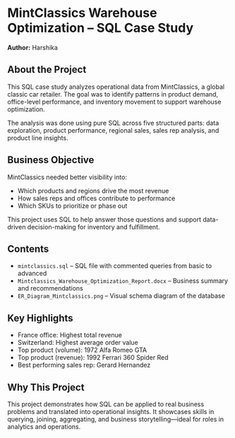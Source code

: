 # MintClassics Warehouse Optimization – SQL Case Study

**Author:** Harshika

## About the Project

This SQL case study analyzes operational data from MintClassics, a global classic car retailer. The goal was to identify patterns in product demand, office-level performance, and inventory movement to support warehouse optimization.

The analysis was done using pure SQL across five structured parts: data exploration, product performance, regional sales, sales rep analysis, and product line insights.

## Business Objective

MintClassics needed better visibility into:
- Which products and regions drive the most revenue
- How sales reps and offices contribute to performance
- Which SKUs to prioritize or phase out

This project uses SQL to help answer those questions and support data-driven decision-making for inventory and fulfillment.

## Contents

- `mintclassics.sql` – SQL file with commented queries from basic to advanced
- `Mintclassics_Warehouse_Optimization_Report.docx` – Business summary and recommendations
- `ER_Diagram_Mintclassics.png` – Visual schema diagram of the database

## Key Highlights

- France office: Highest total revenue  
- Switzerland: Highest average order value  
- Top product (volume): 1972 Alfa Romeo GTA  
- Top product (revenue): 1992 Ferrari 360 Spider Red  
- Best performing sales rep: Gerard Hernandez

## Why This Project

This project demonstrates how SQL can be applied to real business problems and translated into operational insights. It showcases skills in querying, joining, aggregating, and business storytelling—ideal for roles in analytics and operations.

